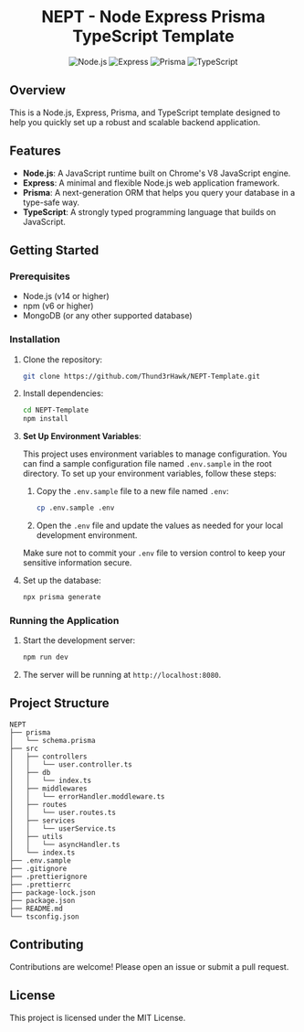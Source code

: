 <h1 align="center">NEPT - Node Express Prisma TypeScript Template</h1>

<p align="center">
    <img src="https://img.shields.io/badge/Node.js-339933?style=for-the-badge&logo=nodedotjs&logoColor=white" alt="Node.js">
    <img src="https://img.shields.io/badge/Express-000000?style=for-the-badge&logo=express&logoColor=white" alt="Express">
    <img src="https://img.shields.io/badge/Prisma-2D3748?style=for-the-badge&logo=prisma&logoColor=white" alt="Prisma">
    <img src="https://img.shields.io/badge/TypeScript-007ACC?style=for-the-badge&logo=typescript&logoColor=white" alt="TypeScript">
</p>

## Overview

This is a Node.js, Express, Prisma, and TypeScript template designed to help you quickly set up a robust and scalable backend application.

## Features

- **Node.js**: A JavaScript runtime built on Chrome's V8 JavaScript engine.
- **Express**: A minimal and flexible Node.js web application framework.
- **Prisma**: A next-generation ORM that helps you query your database in a type-safe way.
- **TypeScript**: A strongly typed programming language that builds on JavaScript.

## Getting Started

### Prerequisites

- Node.js (v14 or higher)
- npm (v6 or higher)
- MongoDB (or any other supported database)

### Installation

1. Clone the repository:
   ```sh
   git clone https://github.com/Thund3rHawk/NEPT-Template.git
   ```
2. Install dependencies:
   ```sh
   cd NEPT-Template
   npm install
   ```
3. **Set Up Environment Variables**:

   This project uses environment variables to manage configuration. You can find a sample configuration file named `.env.sample` in the root directory. To set up your environment variables, follow these steps:

   1. Copy the `.env.sample` file to a new file named `.env`:
      ```sh
      cp .env.sample .env
      ```
   2. Open the `.env` file and update the values as needed for your local development environment.

   Make sure not to commit your `.env` file to version control to keep your sensitive information secure.

4. Set up the database:
   ```sh
   npx prisma generate
   ```

### Running the Application

1. Start the development server:
   ```sh
   npm run dev
   ```
2. The server will be running at `http://localhost:8080`.

## Project Structure

```
NEPT
├── prisma
│   └── schema.prisma
├── src
│   ├── controllers
│   │   └── user.controller.ts
│   ├── db
│   │   └── index.ts
│   ├── middlewares
│   │   └── errorHandler.moddleware.ts
│   ├── routes
│   │   └── user.routes.ts
│   ├── services
│   │   └── userService.ts
│   ├── utils
│   │   └── asyncHandler.ts
│   └── index.ts
├── .env.sample
├── .gitignore
├── .prettierignore
├── .prettierrc
├── package-lock.json
├── package.json
├── README.md
└── tsconfig.json
```

## Contributing

Contributions are welcome! Please open an issue or submit a pull request.

## License

This project is licensed under the MIT License.
